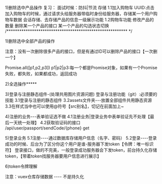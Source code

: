 1)删除选中产品操作
复习：
面试时候：防抖|节流  存储
1.1加入购物车
UUID:点击加入购物车的时候，通过请求头给服务器带临时身份给服务器，存储某一个用户购物车数据
会话存储、去存储产品的信息一级展示功能
1.2购物车功能
修改产品的数量
删除某一个产品的接口
某一个产品的勾选状态切换
/********************************************************* */

1)删除选中全部产品的操作

注意：没有一次删除很多产品的接口，但是有通过ID可以删除产品的接口【一次删一个】

Promise.all([p1,p2,p3])
p1|p2|p3:每一个都是Promise对象，如果有一个Promise失败，都失败，如果都成功，返回成功


2)全选操作*****




3)登录与注册静态组件-(处理共用图片资源问题)
登录与注册功能（git）:必须要的技能
3.1登录与注册的静态组件
3.2assets文件夹---放置全部组件共用静态资源
3.3在样式当中也可以使用@符号【src别名】，切记在前面加上~



4)注册的业务---表单验证选不做
4.1注册业务|登录业务中表单验证先不处理【最后一天统一处理】
4.2获取验证码的接口 /api/user/passport/sendCode/{phone} get

5)登录业务
5.1注册----通过数据库存储用户信息（名字、密码）
5.2登录----登录成功的时候、后台为了区分你这个用户是谁-服务器下发token【令牌：唯一标识符】
登录接口，做的不完美，一般登录成功服务器会下发token，前台持久化存储token，【带着token找服务器要用户信息进行展示】



6)token令牌理解


注意：vuex仓库存储数据 ---- 不是持久化